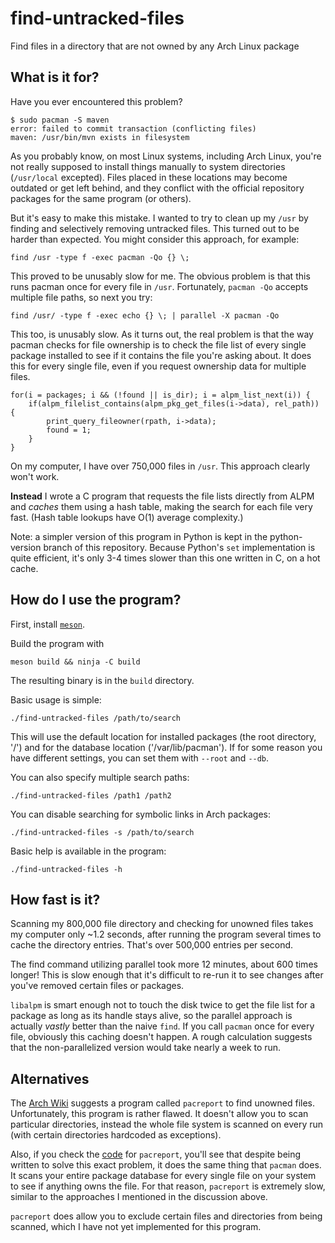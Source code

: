# find-untracked-files
Find files in a directory that are not owned by any Arch Linux package

## What is it for?
Have you ever encountered this problem?

    $ sudo pacman -S maven
    error: failed to commit transaction (conflicting files)
    maven: /usr/bin/mvn exists in filesystem

As you probably know, on most Linux systems, including Arch Linux,
you're not really supposed to install things manually to system 
directories (`/usr/local` excepted). Files placed in these locations
may become outdated or get left behind, and they conflict with the
official repository packages for the same program (or others).

But it's easy to make this mistake. I wanted to try to clean up my 
`/usr` by finding and selectively removing untracked files. This 
turned out to be harder than expected. You might consider this 
approach, for example:

    find /usr -type f -exec pacman -Qo {} \;

This proved to be unusably slow for me. The obvious problem is that 
this runs pacman once for every file in `/usr`. Fortunately, 
`pacman -Qo` accepts multiple file paths, so next you try:

    find /usr/ -type f -exec echo {} \; | parallel -X pacman -Qo

This too, is unusably slow. As it turns out, the real problem is
that the way pacman checks for file ownership is to check the file 
list of every single package installed to see if it contains the
file you're asking about. It does this for every single file,
even if you request ownership data for multiple files.

    for(i = packages; i && (!found || is_dir); i = alpm_list_next(i)) {
        if(alpm_filelist_contains(alpm_pkg_get_files(i->data), rel_path)) {
            print_query_fileowner(rpath, i->data);
            found = 1;
        }
    }

On my computer, I have over 750,000 files in `/usr`. This approach 
clearly won't work.

**Instead** I wrote a C program that requests the file lists 
directly from ALPM and *caches* them using a hash table, making the
search for each file very fast. (Hash table lookups have O(1) 
average complexity.)

Note: a simpler version of this program in Python is kept in the
python-version branch of this repository. Because Python's `set`
implementation is quite efficient, it's only 3-4 times slower than
this one written in C, on a hot cache.

## How do I use the program?

First, install 
[`meson`](https://archlinux.org/packages/extra/any/meson/).

Build the program with

    meson build && ninja -C build

The resulting binary is in the `build` directory.

Basic usage is simple:

    ./find-untracked-files /path/to/search

This will use the default location for installed packages (the root
directory, '/') and for the database location ('/var/lib/pacman').
If for some reason you have different settings, you can set them with
`--root` and `--db`.

You can also specify multiple search paths:

    ./find-untracked-files /path1 /path2

You can disable searching for symbolic links in Arch packages:

    ./find-untracked-files -s /path/to/search

Basic help is available in the program:

    ./find-untracked-files -h

## How fast is it?

Scanning my 800,000 file directory and checking for unowned files
takes my computer only ~1.2 seconds, after running the program several
times to cache the directory entries. That's over 500,000 entries per
second.

The find command utilizing parallel took more 12 minutes, about 600 times
longer! This is slow enough that it's difficult to re-run it to see
changes after you've removed certain files or packages.

`libalpm` is smart enough not to touch the disk twice to get the 
file list for a package as long as its handle stays alive, so the
parallel approach is actually *vastly* better than the naive `find`.
If you call `pacman` once for every file, obviously this caching
doesn't happen. A rough calculation suggests that the 
non-parallelized version would take nearly a week to run.

## Alternatives

The [Arch Wiki](https://wiki.archlinux.org/title/Pacman/Tips_and_tricks)
suggests a program called `pacreport` to find unowned files.
Unfortunately, this program is rather flawed. It doesn't allow you to
scan particular directories, instead the whole file system is scanned
on every run (with certain directories hardcoded as exceptions).

Also, if you check the 
[code](https://github.com/andrewgregory/pacutils/blob/master/src/pacreport.c#L484)
for `pacreport`, you'll see that despite being written to solve this 
exact problem, it does the same thing that `pacman` does. It scans
your entire package database for every single file on your system
to see if anything owns the file. For that reason, `pacreport` is
extremely slow, similar to the approaches I mentioned in the 
discussion above.

`pacreport` does allow you to exclude certain files and directories
from being scanned, which I have not yet implemented for this
program.
